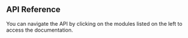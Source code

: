 ## API Reference
You can navigate the API by clicking on the modules listed on the left to access the documentation. 
